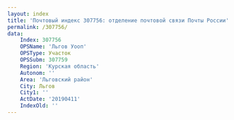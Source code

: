 ```yaml
---
layout: index
title: 'Почтовый индекс 307756: отделение почтовой связи Почты России'
permalink: /307756/
data:
    Index: 307756
    OPSName: 'Льгов Уооп'
    OPSType: Участок
    OPSSubm: 307759
    Region: 'Курская область'
    Autonom: ''
    Area: 'Льговский район'
    City: Льгов
    City1: ''
    ActDate: '20190411'
    IndexOld: ''
---
```

